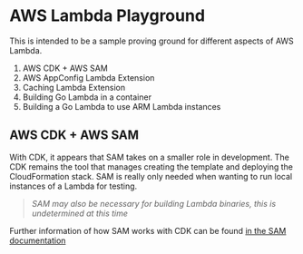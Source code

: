 # AWS Lambda Playground

This is intended to be a sample proving ground for different aspects of AWS Lambda.

1. AWS CDK + AWS SAM
1. AWS AppConfig Lambda Extension
1. Caching Lambda Extension
1. Building Go Lambda in a container
1. Building a Go Lambda to use ARM Lambda instances

## AWS CDK + AWS SAM

With CDK, it appears that SAM takes on a smaller role in development.  The CDK remains the tool that manages creating the template and deploying the CloudFormation stack.  SAM is really only needed when wanting to run local instances of a Lambda for testing.

> *SAM may also be necessary for building Lambda binaries, this is undetermined at this time*

Further information of how SAM works with CDK can be found [in the SAM documentation](https://docs.aws.amazon.com/serverless-application-model/latest/developerguide/serverless-cdk.html)
